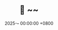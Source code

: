 ---
title: "📖 ~~"
date: 2025-__-__ 00:00:00 +0800
categories: [master]
tags: [cyber security, AI, paper, tech]
---